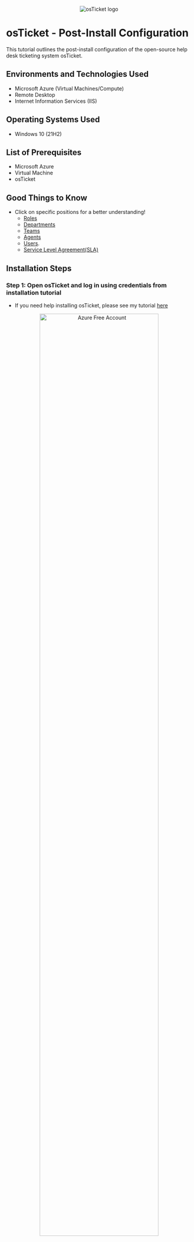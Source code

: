 <p align="center">
<img src="https://i.imgur.com/Clzj7Xs.png" alt="osTicket logo"/>
</p>

<h1>osTicket -  Post-Install Configuration</h1>
This tutorial outlines the post-install configuration of the open-source help desk ticketing system osTicket.<br />



<h2>Environments and Technologies Used</h2>

- Microsoft Azure (Virtual Machines/Compute)
- Remote Desktop
- Internet Information Services (IIS)

<h2>Operating Systems Used </h2>

- Windows 10</b> (21H2)

<h2>List of Prerequisites</h2>

- Microsoft Azure
- Virtual Machine
- osTicket 


<h2>Good Things to Know</h2>

 - Click on specific positions for a better understanding!
 	- [Roles](https://docs.osticket.com/en/latest/Admin/Agents/Roles.html)
	- [Departments](https://docs.osticket.com/en/latest/Admin/Agents/Departments.html)
	- [Teams](https://docs.osticket.com/en/latest/Admin/Agents/Teams.html) 
	- [Agents](https://docs.osticket.com/en/latest/Admin/Agents/Agents.html)
	- [Users](https://docs.osticket.com/en/latest/Agent/Users/User%20Directory.html).
	- [Service Level Agreement(SLA)](https://docs.osticket.com/en/latest/Admin/Manage/SLA%20Plans.html)

<h2>Installation Steps</h2>

<h3>Step 1: Open osTicket and log in using credentials from installation tutorial </h3>

- If you need help installing osTicket, please see my tutorial [here](https://github.com/reubenhutcherson/osticket-prereqs)

<p align="center">
<img src="https://i.imgur.com/0xN5pmy.jpg" height="80%" width="80%" alt="Azure Free Account"/>	

  <h3>Step 2: Configure Roles </h3>

- Make sure you are in admin panel (check top right to see which panel you are in)
	- If the top right says "agent" you are in the admin panel
- Select the Agents tab -> Roles -> Add New Role
	- Name : Supreme Admin
	- Select Permissions tab and check every box under the "Tickets", "Tasks" and "Knowledgebase" section
- Select Add Role
	
  
<p align="center">
<img src="https://i.imgur.com/vXq7Gx7.jpg" height="70%" width="70%" alt="Azure Free Account"/> <img src="https://i.imgur.com/50dn3Ve.jpg" height="70%" width="70%" alt="Azure Free Services"/> <img src="https://i.imgur.com/7DWDkFN.jpg" height="70%" width="70%" alt="Azure Free Services"/>
</p>


<h3>Step 3: Configure Departments</h3>

- Make sure you are in admin panel (check top right to see which panel you are in)
- Select the Agents tab -> Departments -> Add New Department 
	- Name: System Admins
- Select Create Dept. 

<p align="center">
<img src="https://i.imgur.com/aOi1azp.jpg" height="70%" width="70%" alt="Azure Free Account"/> <img src="https://i.imgur.com/y2UkjzX.jpg" height="70%" width="70%" alt="Azure Free Services"/> <img src="https://i.imgur.com/vgLScra.jpg" height="70%" width="70%" alt="Azure Free Services"/>
</p>


<h3>Step 4:  Configure Teams
</h3>

- Make sure you are in admin panel (check top right to see which panel you are in)
- Select the Agents tab -> Teams -> Add New Team
	- Name: Level II Support 
- Select create team. 
	
<p align="center">
<img src="https://i.imgur.com/jouJYDV.jpg" height="70%" width="70%" alt="Azure Free Account"/> <img src="https://i.imgur.com/n8oJik8.jpg" height="70%" width="70%" alt="Azure Free Services"/>
</p>


<h3>Step 5: Allow anyone to create tickets</h3>

 Make sure you are in admin panel (check top right to see which panel you are in)
- Select the Settings -> User Settings
	- Make sure box is unchecked: 
		- Registration Required: Require registration and login to create tickets 
		
<p align="center">
<img src="https://i.imgur.com/eoTUu1t.jpg" height="80%" width="80%" alt="Azure Free Account"/>
  
  
  <h3>Step 6: Configure Agents</h3>

-  Make sure you are in admin panel (check top right to see which panel you are in)
- Select the Agents tab -> Add New Agents
	- Name: Jane Doe
	- Email : jane.doe@osticket.com
	- Username: jane.doe
	- Click set password and uncheck box that says "send the agent a password reset email
		- Set your password to anything you like
		- uncheck box that says "require password change at next login
		- Select set
		
<p align="center">
<img src="https://i.imgur.com/l0XG75R.jpg" height="70%" width="70%" alt="Azure Free Account"/> <img src="https://i.imgur.com/XSGnlrL.jpg" height="70%" width="70%" alt="Azure Free Services"/>
</p>

- Select Access tab 
	- Under Primary Department 
		- Select department dropdown menu -> System Administrators
		- Select Role dropdown menu -> Supreme Admin
	- Extended Accesss 
		- Select Department -> Support -> Add -> Supreme Admin
- Select Teams tab
	- Select team dropdown menu -> Level II Support
	- Select Add
- Select Create	

	
<p align="center">
<img src="https://i.imgur.com/L8CaX8T.jpg" height="70%" width="70%" alt="Azure Free Account"/> <img src="https://i.imgur.com/vYMfiX5.jpg" height="70%" width="70%" alt="Azure Free Services"/>
</p>

- Create another agent named John.
	- Follow same steps as above except make some changes to Primary Department
		- Select department dropdown menu -> Support
		- Select Role dropdown menu -> View only
	- Extended Accesss 
		- Select Department -> Support -> Save Changes
		
<p align="center">
<img src="https://i.imgur.com/Pm9TGyW.jpg" height="70%" width="70%" alt="Azure Free Account"/><img src="https://i.imgur.com/bJI6W4U.jpg" height="70%" width="70%" alt="Azure Free Account"/>  
</p>
 

<h3>Step 7: Configure Users
</h3>

- Make sure you are in Agent panel (check top right to see which panel you are in)
	- If the top right says "admin" you are in the agent panel
	
<p align="center">
<img src="https://i.imgur.com/u3eSpGW.jpg" height="80%" width="80%" alt="Azure Free Account"/>		
	
- Select Users tab to create user
	- Email Address: Karen@osticket.com
	- Full Name - Karen Karen
	- Select Add User
	
<p align="center">
<img src="https://i.imgur.com/kCvY5od.jpg" height="80%" width="80%" alt="Azure Free Account"/>			
	
 - Select user tab again to create another user
	- Email Address: Ken@osticket.com
	- Full Name - Ken Ken
	- Select Add User

<p align="center">
<img src="https://i.imgur.com/1zBfFKL.jpg" height="80%" width="80%" alt="Azure Free Account"/>
	
	
<h3>Step 8:  Configure Service Level Agreements (SLA)
</h3>

- Make sure you are in admin panel (check top right to see which panel you are in)
- Select Manage tab -> SLA -> Add New SLA Plan (We are creating 3)
	- Name: SEV-A 			
	- Grace Period: 1
	- Schedule dropdown menu: 24/7
	- Select Add Plan

<p align="center">
<img src="https://i.imgur.com/mwF6Cic.jpg" height="80%" width="80%" alt="Azure Free Account"/>
	
- Name: SEV-B
- Grace Period: 4
- Schedule dropdown menu: 24/7
- Select Add Plan
	
<p align="center">
<img src="https://i.imgur.com/3Q8oi3h.jpg" height="80%" width="80%" alt="Azure Free Account"/>
	
- Name: SEV-C 
- Grace Period: 8
- Schedule dropdown menu: Monday - Friday 8AM - 5PM with U.S Holidays
- Select Add Plan

<p align="center">
<img src="https://i.imgur.com/S9KalEE.jpg" height="80%" width="80%" alt="Azure Free Account"/>
	
	
	<h3>Step 9:   Configure Help Topics
</h3>

-  Make sure you are in admin panel (check top right to see which panel you are in)
- Select Manage tab -> Help Topics -> Add New Help Topic (We will be adding 4)
	- Business Critical Outage
	- Personal Computer Issues
	- Equipment Request
	- Password Reset
- Select Add Topic for each topic

<p align="center">
<img src="https://i.imgur.com/Vh0YvW5.jpg" height="80%" width="80%" alt="Azure Free Account"/>
	
	
Congratulations! You have set up osTicket succesfully! Click [here](https://github.com/reubenhutcherson/ticket-lifecycle) to move on to the final part of this tutorial! 

